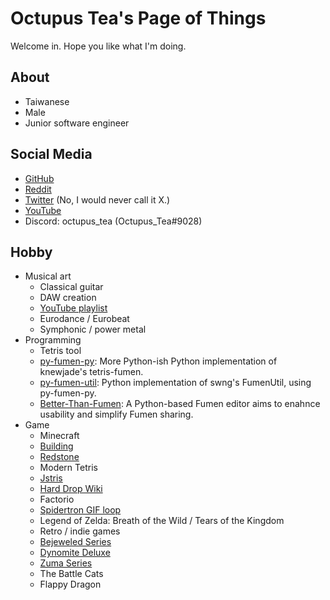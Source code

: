 # Octupus Tea's Page of Things

Welcome in. Hope you like what I'm doing.

## About

- Taiwanese
- Male
- Junior software engineer

## Social Media

- [GitHub](https://github.com/OctupusTea)
- [Reddit](https://www.reddit.com/user/Octupus_Tea)
- [Twitter](https://twitter.com/Octupus_Tea) (No, I would never call it X.)
- [YouTube](https://www.youtube.com/@Octupus_Tea)
- Discord: octupus\_tea (Octupus\_Tea#9028)

## Hobby

- Musical art
    - Classical guitar
    - DAW creation
	- [YouTube playlist](https://youtube.com/playlist?list=PL8C-MT1ksq2MohaQvSkpGcKGRACAbW2Nb)
    - Eurodance / Eurobeat
    - Symphonic / power metal
- Programming
    - Tetris tool
	- [py-fumen-py](https://github.com/OctupusTea/py-fumen-py): More Python-ish Python implementation of knewjade's tetris-fumen.
	- [py-fumen-util](https://github.com/OctupusTea/py-fumen-util): Python implementation of swng's FumenUtil, using py-fumen-py.
	- [Better-Than-Fumen](https://github.com/OctupusTea/Better-Than-Fumen): A Python-based Fumen editor aims to enahnce usability and simplify Fumen sharing.
- Game
    - Minecraft
	- [Building](https://www.reddit.com/r/Minecraft/comments/cikekc/wipcreative_mode_a_western_spawn_town_for_you/)
	- [Redstone](https://www.reddit.com/r/redstone/comments/u2loqs/ondoor_switch_3x3_piston_door_detail_in_comment/)
    - Modern Tetris
	- [Jstris](https://jstris.jezevec10.com/u/Octupus_Tea)
	- [Hard Drop Wiki](https://harddrop.com/wiki/User:Octupus_Tea)
    - Factorio
	- [Spidertron GIF loop](https://www.reddit.com/r/Factoriohno/comments/u3v587/perfect_spidertron_gif_loop/)
    - Legend of Zelda: Breath of the Wild / Tears of the Kingdom
    - Retro / indie games
	- [Bejeweled Series](https://www.youtube.com/shorts/KsRoVVM8cQ4)
	- [Dynomite Deluxe](https://youtu.be/PFpX6Ch3oFg)
	- [Zuma Series](https://youtu.be/u_CAZO7sPGw)
	- The Battle Cats
	- Flappy Dragon


